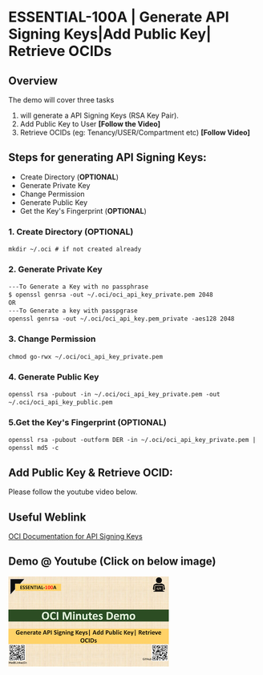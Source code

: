 # ESSENTIAL-100A | Generate API Signing Keys|Add Public Key| Retrieve OCIDs

## Overview

The demo will cover three tasks

1.  will generate a API Signing Keys (RSA Key Pair).
2. Add Public Key to User **[Follow the Video]**
3. Retrieve OCIDs (eg: Tenancy/USER/Compartment etc) **[Follow Video]**

## Steps for generating API Signing Keys:
- Create Directory (**OPTIONAL**)
- Generate Private Key
- Change Permission
- Generate Public Key
- Get the Key's Fingerprint (**OPTIONAL**)

### 1. Create Directory (OPTIONAL)
	mkdir ~/.oci # if not created already

### 2. Generate Private Key
    ---To Generate a Key with no passphrase
    $ openssl genrsa -out ~/.oci/oci_api_key_private.pem 2048
    OR
    ---To Generate a key with passpgrase
    openssl genrsa -out ~/.oci/oci_api_key.pem_private -aes128 2048 
### 3. Change Permission    
	chmod go-rwx ~/.oci/oci_api_key_private.pem

### 4. Generate Public Key
	openssl rsa -pubout -in ~/.oci/oci_api_key_private.pem -out ~/.oci/oci_api_key_public.pem

### 5.Get the Key's Fingerprint (OPTIONAL)
	openssl rsa -pubout -outform DER -in ~/.oci/oci_api_key_private.pem | openssl md5 -c

## Add Public Key & Retrieve OCID:

Please follow the youtube video below.

## Useful Weblink

[OCI Documentation for API Signing Keys](https://docs.cloud.oracle.com/en-us/iaas/Content/API/Concepts/apisigningkey.htm)

## Demo @ Youtube (Click on below image)

[![ESSENTIAL-100A](img/thumbnail_320x320.png)](https://youtu.be/59uyIrfd1IY "Click to watch on YouTube")





